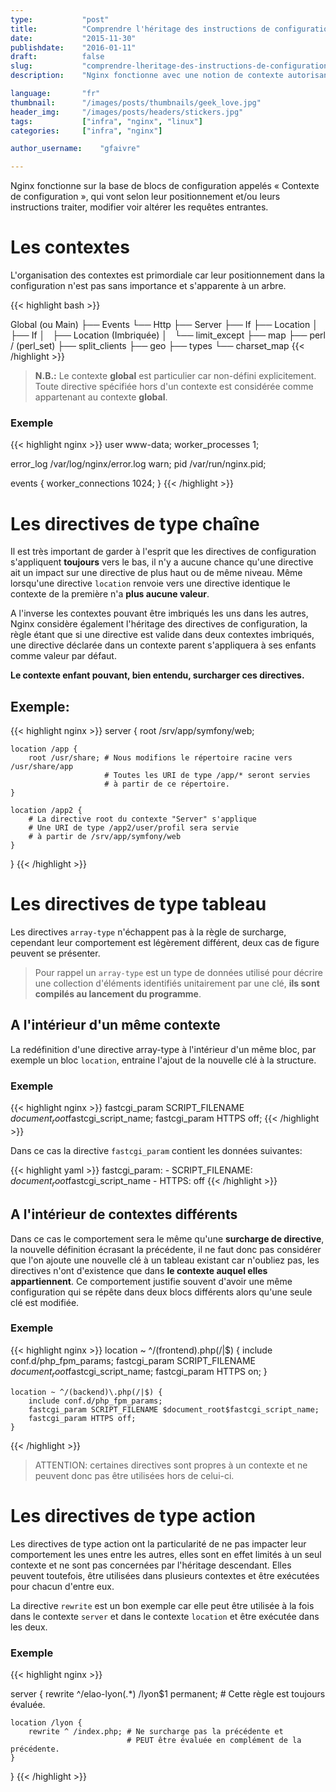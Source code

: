 ```yaml
---
type:           "post"
title:          "Comprendre l'héritage des instructions de configuration de Nginx"
date:           "2015-11-30"
publishdate:    "2016-01-11"
draft:          false
slug:           "comprendre-lheritage-des-instructions-de-configuration-de-nginx"
description:    "Nginx fonctionne avec une notion de contexte autorisant certaines instructions de configuration. Nous évoquons dans cet article comment Nginx traite et organise ces différents blocs."

language:       "fr"
thumbnail:      "/images/posts/thumbnails/geek_love.jpg"
header_img:     "/images/posts/headers/stickers.jpg"
tags:           ["infra", "nginx", "linux"]
categories:     ["infra", "nginx"]

author_username:    "gfaivre"

---
```



Nginx fonctionne sur la base de blocs de configuration appelés « Contexte de configuration », qui vont selon leur positionnement et/ou leurs instructions traiter, modifier voir altérer les requêtes entrantes.<!--more-->

# Les contextes

L'organisation des contextes est primordiale car leur positionnement dans la configuration n'est pas sans importance et s'apparente à un arbre.

{{< highlight bash >}}

Global (ou Main)
├── Events
└── Http
    ├── Server
    ├── If
    ├── Location
    │   ├── If
    │   ├── Location (Imbriquée)
    │   └── limit_except
    ├── map
    ├── perl / (perl_set)
    ├── split_clients
    ├── geo
    ├── types
    └── charset_map
{{< /highlight >}}

> **N.B.:** Le contexte **global** est particulier car non-défini explicitement. Toute directive spécifiée hors d'un contexte est considérée comme appartenant au contexte **global**.

### Exemple

{{< highlight nginx >}}
user www-data;
worker_processes 1;

error_log /var/log/nginx/error.log warn;
pid /var/run/nginx.pid;

events {
    worker_connections 1024;
}
{{< /highlight >}}


# Les directives de type chaîne

Il est très important de garder à l'esprit que les directives de configuration s'appliquent **toujours** vers le bas, il n'y a aucune chance qu'une directive ait un impact sur une directive de plus haut ou de même niveau.
Même lorsqu'une directive `location` renvoie vers une directive identique le contexte de la première n'a **plus aucune valeur**.

A l'inverse les contextes pouvant être imbriqués les uns dans les autres, Nginx considère également l'héritage des directives de configuration, la règle étant que si une directive est valide dans deux contextes imbriqués, une directive déclarée dans un contexte parent s'appliquera à ses enfants comme valeur par défaut.

**Le contexte enfant pouvant, bien entendu, surcharger ces directives.**


## Exemple:

{{< highlight nginx >}}
server {
    root /srv/app/symfony/web;
 
    location /app {
        root /usr/share; # Nous modifions le répertoire racine vers /usr/share/app
                         # Toutes les URI de type /app/* seront servies 
                         # à partir de ce répertoire.
    }
 
    location /app2 {
        # La directive root du contexte "Server" s'applique 
        # Une URI de type /app2/user/profil sera servie 
        # à partir de /srv/app/symfony/web
    }
}
{{< /highlight >}}

# Les directives de type tableau

Les directives `array-type` n'échappent pas à la règle de surcharge, cependant leur comportement est légèrement différent, deux cas de figure peuvent se présenter.

> Pour rappel un `array-type` est un type de données utilisé pour décrire une collection d'éléments identifiés unitairement par une clé, **ils sont compilés au lancement du programme**.

## A l'intérieur d'un même contexte

La redéfinition d'une directive array-type à l'intérieur d'un même bloc, par exemple un bloc `location`, entraine l'ajout de la nouvelle clé à la structure.

### Exemple

{{< highlight nginx >}}
fastcgi_param SCRIPT_FILENAME $document_root$fastcgi_script_name;
fastcgi_param HTTPS off;
{{< /highlight >}}


Dans ce cas la directive `fastcgi_param` contient les données suivantes:

{{< highlight yaml >}}
fastcgi_param:
    - SCRIPT_FILENAME: $document_root$fastcgi_script_name
    - HTTPS: off
{{< /highlight >}}


## A l'intérieur de contextes différents

Dans ce cas le comportement sera le même qu'une **surcharge de directive**, la nouvelle définition écrasant la précédente, il ne faut donc pas considérer que l'on ajoute une nouvelle clé à un tableau existant car n'oubliez pas, les directives n'ont d'existence que dans **le contexte auquel elles appartiennent**.
Ce comportement justifie souvent d'avoir une même configuration qui se répête dans deux blocs différents alors qu'une seule clé est modifiée.

### Exemple

{{< highlight nginx >}}
    location ~ ^/(frontend)\.php(/|$) {
        include conf.d/php_fpm_params;
        fastcgi_param SCRIPT_FILENAME $document_root$fastcgi_script_name;
        fastcgi_param HTTPS on;
    }

    location ~ ^/(backend)\.php(/|$) {
        include conf.d/php_fpm_params;
        fastcgi_param SCRIPT_FILENAME $document_root$fastcgi_script_name;
        fastcgi_param HTTPS off;
    }
{{< /highlight >}}

> ATTENTION: certaines directives sont propres à un contexte et ne peuvent donc pas être utilisées hors de celui-ci.

# Les directives de type action

Les directives de type action ont la particularité de ne pas impacter leur comportement les unes entre les autres, elles sont en effet limités à un seul contexte et ne sont pas concernées par l'héritage descendant.
Elles peuvent toutefois, être utilisées dans plusieurs contextes et être exécutées pour chacun d'entre eux.

La directive `rewrite` est un bon exemple car elle peut être utilisée à la fois dans le contexte `server` et dans le contexte `location` et être exécutée dans les deux.

### Exemple

{{< highlight nginx >}}

server {
    rewrite ^/elao-lyon(.*) /lyon$1 permanent; # Cette règle est toujours évaluée.

    location /lyon {
        rewrite ^ /index.php; # Ne surcharge pas la précédente et 
                              # PEUT être évaluée en complément de la précédente.
    }
}
{{< /highlight >}}


